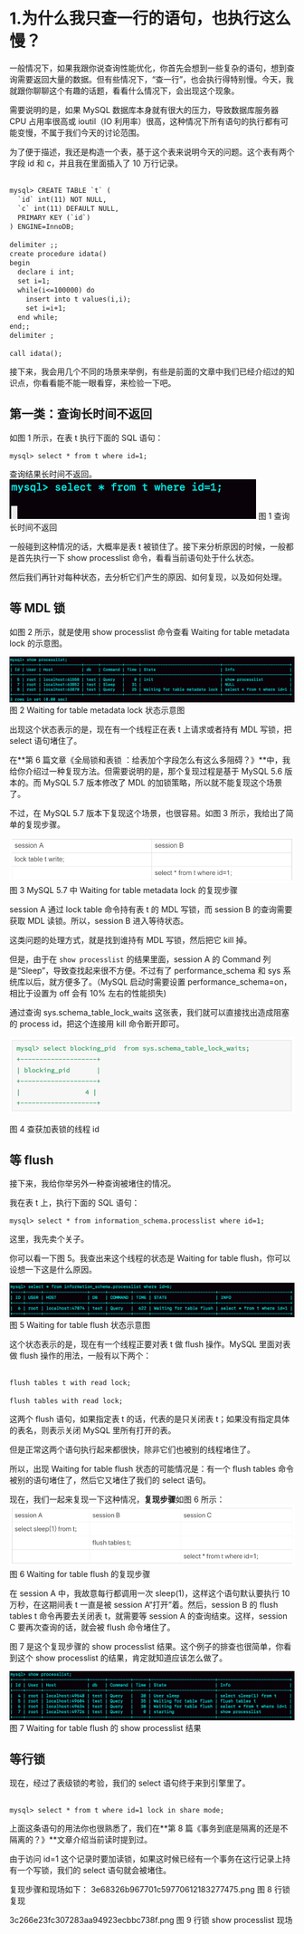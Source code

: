 # 1.为什么我只查一行的语句，也执行这么慢？

一般情况下，如果我跟你说查询性能优化，你首先会想到一些复杂的语句，想到查询需要返回大量的数据。但有些情况下，“查一行”，也会执行得特别慢。今天，我就跟你聊聊这个有趣的话题，看看什么情况下，会出现这个现象。

需要说明的是，如果 MySQL 数据库本身就有很大的压力，导致数据库服务器 CPU 占用率很高或 ioutil（IO 利用率）很高，这种情况下所有语句的执行都有可能变慢，不属于我们今天的讨论范围。

为了便于描述，我还是构造一个表，基于这个表来说明今天的问题。这个表有两个字段 id 和 c，并且我在里面插入了 10 万行记录。


```

mysql> CREATE TABLE `t` (
  `id` int(11) NOT NULL,
  `c` int(11) DEFAULT NULL,
  PRIMARY KEY (`id`)
) ENGINE=InnoDB;

delimiter ;;
create procedure idata()
begin
  declare i int;
  set i=1;
  while(i<=100000) do
    insert into t values(i,i);
    set i=i+1;
  end while;
end;;
delimiter ;

call idata();
```

接下来，我会用几个不同的场景来举例，有些是前面的文章中我们已经介绍过的知识点，你看看能不能一眼看穿，来检验一下吧。

## 第一类：查询长时间不返回

如图 1 所示，在表 t 执行下面的 SQL 语句：

```
mysql> select * from t where id=1;
```
查询结果长时间不返回。
![](/static/image/8707b79d5ed906950749f5266014f22a.png)
                                                                                                           图 1 查询长时间不返回

一般碰到这种情况的话，大概率是表 t 被锁住了。接下来分析原因的时候，一般都是首先执行一下 show processlist 命令，看看当前语句处于什么状态。

然后我们再针对每种状态，去分析它们产生的原因、如何复现，以及如何处理。


## 等 MDL 锁

如图 2 所示，就是使用 show processlist 命令查看 Waiting for table metadata lock 的示意图。

![](/static/image/5008d7e9e22be88a9c80916df4f4b328.png)
                                                                                                                  图 2 Waiting for table metadata lock 状态示意图

出现这个状态表示的是，现在有一个线程正在表 t 上请求或者持有 MDL 写锁，把 select 语句堵住了。

在**第 6 篇文章《全局锁和表锁 ：给表加个字段怎么有这么多阻碍？》**中，我给你介绍过一种复现方法。但需要说明的是，那个复现过程是基于 MySQL 5.6 版本的。而 MySQL 5.7 版本修改了 MDL 的加锁策略，所以就不能复现这个场景了。

不过，在 MySQL 5.7 版本下复现这个场景，也很容易。如图 3 所示，我给出了简单的复现步骤。

![](/static/image/742249a31b83f4858c51bfe106a5daca.png)
                                                                                                             图 3 MySQL 5.7 中 Waiting for table metadata lock 的复现步骤

session A 通过 lock table 命令持有表 t 的 MDL 写锁，而 session B 的查询需要获取 MDL 读锁。所以，session B 进入等待状态。

这类问题的处理方式，就是找到谁持有 MDL 写锁，然后把它 kill 掉。

但是，由于在 `show processlist` 的结果里面，session A 的 Command 列是“Sleep”，导致查找起来很不方便。不过有了 performance_schema 和 sys 系统库以后，就方便多了。（MySQL 启动时需要设置 performance_schema=on，相比于设置为 off 会有 10% 左右的性能损失)

通过查询 sys.schema_table_lock_waits 这张表，我们就可以直接找出造成阻塞的 process id，把这个连接用 kill 命令断开即可。

![](/static/image/74fb24ba3826e3831eeeff1670990c01.png)

图 4 查获加表锁的线程 id

## 等 flush

接下来，我给你举另外一种查询被堵住的情况。

我在表 t 上，执行下面的 SQL 语句：

```
mysql> select * from information_schema.processlist where id=1;
```

这里，我先卖个关子。

你可以看一下图 5。我查出来这个线程的状态是 Waiting for table flush，你可以设想一下这是什么原因。

![](/static/image/2d8250398bc7f8f7dce8b6b1923c3724.png)
                                                                                                  图 5 Waiting for table flush 状态示意图

这个状态表示的是，现在有一个线程正要对表 t 做 flush 操作。MySQL 里面对表做 flush 操作的用法，一般有以下两个：


```

flush tables t with read lock;

flush tables with read lock;
```
这两个 flush 语句，如果指定表 t 的话，代表的是只关闭表 t；如果没有指定具体的表名，则表示关闭 MySQL 里所有打开的表。

但是正常这两个语句执行起来都很快，除非它们也被别的线程堵住了。

所以，出现 Waiting for table flush 状态的可能情况是：有一个 flush tables 命令被别的语句堵住了，然后它又堵住了我们的 select 语句。

现在，我们一起来复现一下这种情况，**复现步骤**如图 6 所示：
![](/static/image/2bbc77cfdb118b0d9ef3fdd679d0a69c.png)
                                                                                                              图 6 Waiting for table flush 的复现步骤

在 session A 中，我故意每行都调用一次 sleep(1)，这样这个语句默认要执行 10 万秒，在这期间表 t 一直是被 session A“打开”着。然后，session B 的 flush tables t 命令再要去关闭表 t，就需要等 session A 的查询结束。这样，session C 要再次查询的话，就会被 flush 命令堵住了。

图 7 是这个复现步骤的 show processlist 结果。这个例子的排查也很简单，你看到这个 show processlist 的结果，肯定就知道应该怎么做了。

![](/static/image/398407014180be4146c2d088fc07357e.png)
                                                                                                                 图 7 Waiting for table flush 的 show processlist 结果

## 等行锁
现在，经过了表级锁的考验，我们的 select 语句终于来到引擎里了。


```

mysql> select * from t where id=1 lock in share mode; 
```
上面这条语句的用法你也很熟悉了，我们在**第 8 篇《事务到底是隔离的还是不隔离的？》**文章介绍当前读时提到过。

由于访问 id=1 这个记录时要加读锁，如果这时候已经有一个事务在这行记录上持有一个写锁，我们的 select 语句就会被堵住。

复现步骤和现场如下：
3e68326b967701c59770612183277475.png
图 8 行锁复现

3c266e23fc307283aa94923ecbbc738f.png
图 9 行锁 show processlist 现场
